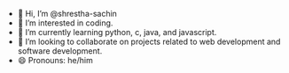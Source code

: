 - 👋 Hi, I’m @shrestha-sachin
- 👀 I’m interested in coding.
- 🌱 I’m currently learning python, c, java, and javascript.
- 💞️ I’m looking to collaborate on projects related to web development and software development.
- 😄 Pronouns: he/him

<!---
shrestha-sachin/shrestha-sachin is a ✨ special ✨ repository because its `README.md` (this file) appears on your GitHub profile.
You can click the Preview link to take a look at your changes.
--->
